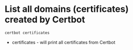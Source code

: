 # List all domains (certificates) created by Certbot

```bash
certbot certificates
```

- certificates - will print all certificates from Certbot
